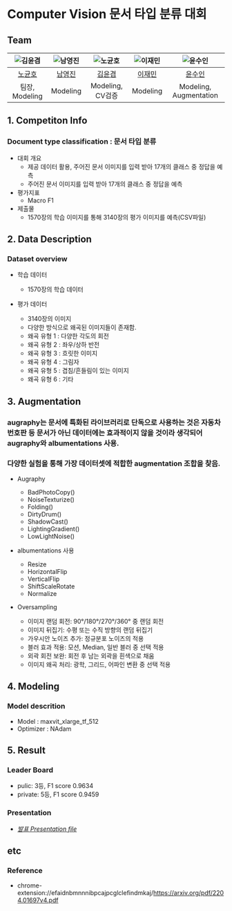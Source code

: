 # Computer Vision 문서 타입 분류 대회

## Team

| ![김윤겸](https://avatars.githubusercontent.com/u/156163982?v=4) | ![남영진](https://avatars.githubusercontent.com/u/156163982?v=4) | ![노균호](https://avatars.githubusercontent.com/u/156163982?v=4) | ![이재민](https://avatars.githubusercontent.com/u/156163982?v=4) | ![윤수인](https://avatars.githubusercontent.com/u/156163982?v=4) |
| :--------------------------------------------------------------: | :--------------------------------------------------------------: | :--------------------------------------------------------------: | :--------------------------------------------------------------: | :--------------------------------------------------------------: |
|            [노균호](https://github.com/UpstageAILab)             |            [남영진](https://github.com/UpstageAILab)             |            [김윤겸](https://github.com/UpstageAILab)             |            [이재민](https://github.com/UpstageAILab)             |            [윤수인](https://github.com/UpstageAILab)             |
|                            팀장, Modeling                             |                            Modeling                           |                         Modeling, CV검증                        |                            Modeling                          |                            Modeling,  Augmentation                  |


## 1. Competiton Info

### Document type classification : 문서 타입 분류

- 대회 개요
     - 제공 데이터 활용, 주어진 문서 이미지를 입력 받아 17개의 클래스 중 정답을 예측
     - 주어진 문서 이미지를 입력 받아 17개의 클래스 중 정답을 예측
- 평가지표
     - Macro F1
- 제출물
     - 1570장의 학습 이미지를 통해 3140장의 평가 이미지를 예측(CSV파일)


## 2. Data Description

### Dataset overview

- 학습 데이터
     - 1570장의 학습 데이터

- 평가 데이터
     - 3140장의 이미지
     - 다양한 방식으로 왜곡된 이미지들이 존재함.
     - 왜곡 유형 1 :  다양한 각도의 회전
     - 왜곡 유형 2 :  좌우/상하 반전
     - 왜곡 유형 3 :  흐릿한 이미지
     - 왜곡 유형 4 :  그림자
     - 왜곡 유형 5 :  겹침/흔들림이 있는 이미지
     - 왜곡 유형 6 :  기타 


## 3. Augmentation

### augraphy는 문서에 특화된 라이브러리로 단독으로 사용하는 것은 자동차번호판 등 문서가 아닌 데이터에는 효과적이지 않을 것이라 생각되어  augraphy와 albumentations 사용.
### 다양한 실험을 통해 가장 데이터셋에 적합한 augmentation 조합을 찾음.

- Augraphy
     - BadPhotoCopy()
     - NoiseTexturize()
     - Folding()
     - DirtyDrum()
     - ShadowCast()
     - LightingGradient()
     - LowLightNoise() 

- albumentations 사용
     - Resize
     - HorizontalFlip
     - VerticalFlip
     - ShiftScaleRotate
     - Normalize

- Oversampling
     - 이미지 랜덤 회전: 90°/180°/270°/360° 중 랜덤 회전
     - 이미지 뒤집기: 수평 또는 수직 방향의 랜덤 뒤집기
     - 가우시안 노이즈 추가: 정규분포 노이즈의 적용
     - 블러 효과 적용: 모션, Median, 일반 블러 중 선택 적용
     - 외곽 회전 보완: 회전 후 남는 외곽을 흰색으로 채움
     - 이미지 왜곡 처리: 광학, 그리드, 어파인 변환 중 선택 적용

 

## 4. Modeling

### Model descrition

- Model : maxvit_xlarge_tf_512 
- Optimizer : NAdam


## 5. Result

### Leader Board

- pulic: 3등, F1 score 0.9634
- private: 5등, F1 score 0.9459 

### Presentation

- [_발표 Presentation file_](https://docs.google.com/presentation/d/1tnPseHYdyNcAXHh0PZFC0cGfqo8Hxj804wh5fHQhVIc/edit#slide=id.g2b368e284d4_1_75)

## etc



### Reference

- chrome-extension://efaidnbmnnnibpcajpcglclefindmkaj/https://arxiv.org/pdf/2204.01697v4.pdf
